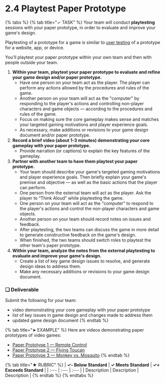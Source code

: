# 2.4 Playtest Paper Prototype

{% tabs %}
{% tab title="✓ TASK" %}
Your team will conduct **playtesting** sessions with your paper prototype, in order to evaluate and improve your game's design. 

Playtesting of a prototype for a game is similar to [user testing](https://docs.idew.org/principles-and-practices/practices/design-practices/user-testing) of a prototype for a website, app, or device.

You'll playtest your paper prototype within your own team and then with people outside your team.

1. **Within your team, playtest your paper prototype to evaluate and refine your game design and/or paper prototype.**
   * Have one person on your team act as the player. The player can perform any actions allowed by the procedures and rules of the game.
   * Another person on your team will act as the "computer" by responding to the player's actions and controlling non-player characters and game objects — according to the procedures and rules of the game.
   * Focus on making sure the core gameplay makes sense and matches your targeted gaming motivations and player experience goals.
   * As necessary, make additions or revisions to your game design document and/or paper prototype.
2. **Record a brief video \(about 1-3 minutes\) demonstrating your core gameplay with your paper prototype.**
   * Provide narration \(or captions\) to explain the key features of the gameplay.
3. **Partner with another team to have them playtest your paper prototype.**
   * Your team should describe your game's targeted gaming motivations and player experience goals. Then briefly explain your game's premise and objective — as well as the basic actions that the player can perform.
   * One person from the external team will act as the player. Ask the player to “Think Aloud” while playtesting the game.
   * One person on your team will act as the "computer" to respond to the player's actions and control the non-player characters and game objects.
   * Another person on your team should record notes on issues and feedback.
   * After playtesting, the two teams can discuss the game in more detail to generate constructive feedback on the game's design.
   * When finished, the two teams should switch roles to playtest the other team's paper prototype.
4. **Within your team, analyze the notes from the external playtesting to evaluate and improve your game's design.**
   * Create a list of key game design issues to resolve, and generate design ideas to address them.
   * Make any necessary additions or revisions to your game design document.

### **❏ Deliverable**

Submit the following for your team:

* video demonstrating your core gameplay with your paper prototype
* list of key issues in game design and changes made to address them
* updated game design document
{% endtab %}

{% tab title="➤ EXAMPLE" %}
Here are videos demonstrating paper prototypes of video games:

* [Paper Prototype 1 — Remote Control](https://www.youtube.com/watch?v=y5U645KA5NM)
* [Paper Prototype 2 — Flying Toucan](https://www.youtube.com/watch?v=mZyKyiRCxwk&t=21)
* [Paper Prototype 3 — Monkey vs. Mosquito](https://www.youtube.com/watch?v=KQ38gS7SNok&t=20)
{% endtab %}

{% tab title="★ RUBRIC" %}
| **✓- Below Standard** | **✓ Meets Standard** | **✓+ Exceeds Standard** |
| :--- | :--- | :--- |
| Description | Description | Description |
{% endtab %}
{% endtabs %}

